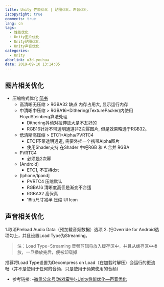 ```yaml
---
title: Unity 性能优化 | 贴图优化、声音优化
iscopyright: true
comments: true
lang: cn
tags:
  - 性能优化
  - Unity图片优化
  - Unity贴图优化
  - Unity声音优化
categories:
  - Unity
abbrlink: u3d-youhua
date: 2019-09-10 13:14:05
---
```



## 图片相关优化

- 压缩格式优化 [简书](https://www.jianshu.com/p/f7c3741f22af)
    - 高清晰无压缩 > RGBA32 缺点 内存占用大, 显示运行内存
    - 中清晰中压缩 > RGBA16+Dithering(TexturePacker)内使用FloydSteinberg算法处理
        - Dithering抖动对拉伸放大是不友好的
        - RGB16针对不带透明通道非2次幂图片, 但是效果略逊于RGB32。
    - 低清晰高压缩 > ETC1+Alpha/PVRTC4
        - ETC1不带透明通道, 需要外挂一个携带Alpha图片
        - 使用Shader支持 在Shader 中吧RGB 和 A 合并 RGBA
    - PVRTC4
        - 必须是2次幂
    - [Android]
        - ETC1, 不支持dxt 
    - [Iphone/Ipand]
        - PVRTC4 压缩默认
        - RGBA16 清晰度高但是渐变不合适
        - RGBA32 高保真
        - 16it/尺寸减半 压缩 UI Icon 


## 声音相关优化

1.取消Preload Audio Data（预加载音频数据）选项
2. 把Override for Android选项勾上，并且设置Load Type为Streaming。
> 注：Load Type=Streaming	音频剪辑将放入缓存区中，并且从缓存区中播放，一旦播放完后，便被卸载掉

推荐将Load Type设置为Decompress on Load（在加载时解压）会运行的更流畅（并不是使用于任何的音频，只是使用于频繁使用的音频）

- 参考链接: 
	-[微信公众号(游戏蛮牛)-Unity性能优化—声音优化](http://mp.weixin.qq.com/s/4BEC9IrrTUn9_Q81_cWt2g)
